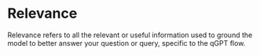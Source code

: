 # Relevance

Relevance refers to all the relevant or useful information used to ground the model to better answer your question or query, specific to the qGPT flow.
